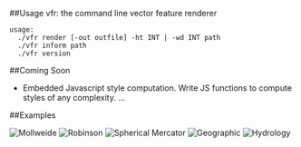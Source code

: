 ##Usage
    vfr: the command line vector feature renderer

    usage:
      ./vfr render [-out outfile] -ht INT | -wd INT path
      ./vfr inform path
      ./vfr version

##Coming Soon

- Embedded Javascript style computation. Write JS functions to compute styles
    of any complexity.
...

##Examples

![Mollweide](https://raw.github.com/runderwood/vfr/master/out/moll.png)
![Robinson](https://raw.github.com/runderwood/vfr/master/out/robinson.png)
![Spherical Mercator](https://raw.github.com/runderwood/vfr/master/out/sphmerc.png)
![Geographic](https://raw.github.com/runderwood/vfr/master/out/vfr_out.png)
![Hydrology](https://raw.github.com/runderwood/vfr/master/out/tx_res.png)


